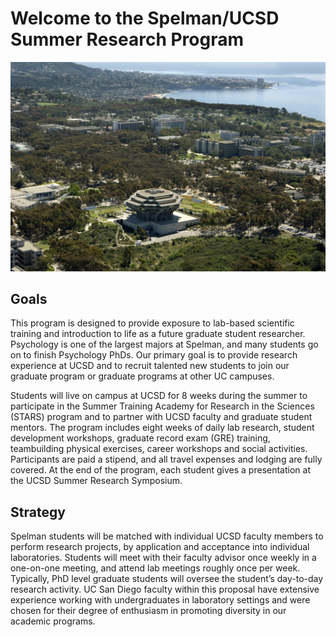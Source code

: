 # Welcome to the Spelman/UCSD Summer Research Program  

![scripps pier](aerial-geisel-hr.jpg)

## Goals

This program is designed to provide exposure to lab-based scientific training and introduction to life as a future graduate student researcher. Psychology is one of the largest majors at Spelman, and many students go on to finish Psychology PhDs. Our primary goal is to provide research experience at UCSD and to recruit talented new students to join our graduate program or graduate programs at other UC campuses. 

Students will live on campus at UCSD for 8 weeks during the summer to participate in the Summer Training Academy for Research in the Sciences (STARS) program and to partner with UCSD faculty and graduate student mentors. The program includes eight weeks of daily lab research, student development workshops, graduate record exam (GRE) training, teambuilding physical exercises, career workshops and social activities. Participants are paid a stipend, and all travel expenses and lodging are fully covered. At the end of the program, each student gives a presentation at the UCSD Summer Research Symposium.

## Strategy

Spelman students will be matched with individual UCSD faculty members to perform research projects, by application and acceptance into individual laboratories. Students will meet with their faculty advisor once weekly in a one-on-one meeting, and attend lab meetings roughly once per week. Typically, PhD level graduate students will oversee the student’s day-to-day research activity. UC San Diego faculty within this proposal have extensive experience working with undergraduates in laboratory settings and were chosen for their degree of enthusiasm in promoting diversity in our academic programs.